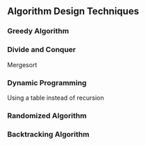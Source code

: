 ## Algorithm Design Techniques

### Greedy Algorithm

### Divide and Conquer

Mergesort

### Dynamic Programming

Using a table instead of recursion 

### Randomized Algorithm

### Backtracking Algorithm


